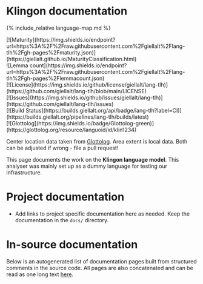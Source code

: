 # Klingon documentation

<div class="twocolumn map" markdown="1">

{% include_relative language-map.md %}

<div class="badges" markdown="1">
[![Maturity](https://img.shields.io/endpoint?url=https%3A%2F%2Fraw.githubusercontent.com%2Fgiellalt%2Flang-tlh%2Fgh-pages%2Fmaturity.json)](https://giellalt.github.io/MaturityClassification.html) <br/>
![Lemma count](https://img.shields.io/endpoint?url=https%3A%2F%2Fraw.githubusercontent.com%2Fgiellalt%2Flang-tlh%2Fgh-pages%2Flemmacount.json) <br/>
[![License](https://img.shields.io/github/license/giellalt/lang-tlh)](https://github.com/giellalt/lang-tlh/blob/main/LICENSE) <br/>
[![Issues](https://img.shields.io/github/issues/giellalt/lang-tlh)](https://github.com/giellalt/lang-tlh/issues) <br/>
[![Build Status](https://builds.giellalt.org/api/badge/lang-tlh?label=CI)](https://builds.giellalt.org/pipelines/lang-tlh/builds/latest) <br/>
[![Glottolog](https://img.shields.io/badge/Glottolog-green)](https://glottolog.org/resource/languoid/id/klin1234)
</div>

Center location data taken from [Glottolog](https://glottolog.org/). Area extent is local data. Both can be adjusted if wrong - file a pull request!

</div>

This page documents the work on the **Klingon language model**. This analyser was mainly set up as a dummy language for testing our infrastructure.

# Project documentation

* Add links to project specific documentation here as needed. Keep the documentation in the `docs/` directory.

# In-source documentation

Below is an autogenerated list of documentation pages built from structured comments in the source code. All pages are also concatenated and can be read as one long text [here](tlh.md).
